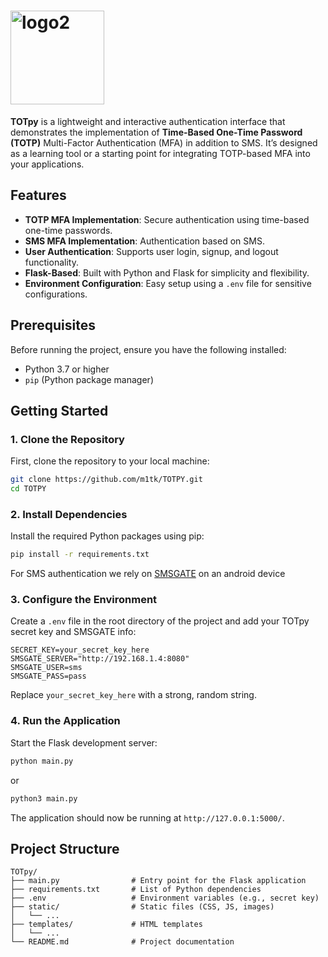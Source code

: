 
# <img src="https://github.com/user-attachments/assets/7dcc8137-433f-453f-8ec1-0f3bce2e3728" alt="logo2" width="150">

**TOTpy** is a lightweight and interactive authentication interface that demonstrates the implementation of **Time-Based One-Time Password (TOTP)** Multi-Factor Authentication (MFA) in addition to SMS. It’s designed as a learning tool or a starting point for integrating TOTP-based MFA into your applications.


## Features

- **TOTP MFA Implementation**: Secure authentication using time-based one-time passwords.
- **SMS MFA Implementation**: Authentication based on SMS.
- **User Authentication**: Supports user login, signup, and logout functionality.
- **Flask-Based**: Built with Python and Flask for simplicity and flexibility.
- **Environment Configuration**: Easy setup using a `.env` file for sensitive configurations.

## Prerequisites

Before running the project, ensure you have the following installed:

- Python 3.7 or higher
- `pip` (Python package manager)


## Getting Started

### 1. Clone the Repository

First, clone the repository to your local machine:

```bash
git clone https://github.com/m1tk/TOTPY.git
cd TOTPY
```
### 2. Install Dependencies

Install the required Python packages using pip:

```bash
pip install -r requirements.txt
```

For SMS authentication we rely on [SMSGATE](https://github.com/capcom6/android-sms-gateway) on an android device

### 3. Configure the Environment

Create a ```.env``` file in the root directory of the project and add your TOTpy secret key and SMSGATE info:

```env
SECRET_KEY=your_secret_key_here
SMSGATE_SERVER="http://192.168.1.4:8080"
SMSGATE_USER=sms
SMSGATE_PASS=pass
```

Replace ```your_secret_key_here``` with a strong, random string.

### 4. Run the Application

Start the Flask development server:

```bash
python main.py
```
or

```bash
python3 main.py
```

The application should now be running at ```http://127.0.0.1:5000/```.


## Project Structure

```
TOTpy/
├── main.py                # Entry point for the Flask application
├── requirements.txt       # List of Python dependencies
├── .env                   # Environment variables (e.g., secret key)
├── static/                # Static files (CSS, JS, images)
│   └── ...
├── templates/             # HTML templates
│   └── ...
└── README.md              # Project documentation
```





